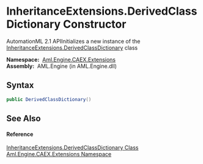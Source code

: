 InheritanceExtensions.DerivedClassDictionary Constructor
========================================================
AutomationML 2.1 APIInitializes a new instance of the [InheritanceExtensions.DerivedClassDictionary][1] class

  **Namespace:**  [Aml.Engine.CAEX.Extensions][2]  
  **Assembly:**  AML.Engine (in AML.Engine.dll)

Syntax
------

```csharp
public DerivedClassDictionary()
```


See Also
--------

#### Reference
[InheritanceExtensions.DerivedClassDictionary Class][1]  
[Aml.Engine.CAEX.Extensions Namespace][2]  

[1]: README.md
[2]: ../README.md
[3]: https://www.automationml.org
[4]: ../../icons/logoShade.png